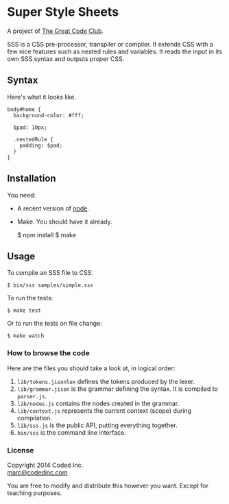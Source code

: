 # Super Style Sheets

A project of [The Great Code Club](http://www.greatcodeclub.com/).

SSS is a CSS pre-processor, transpiler or compiler. It extends CSS with a few nice features such as nested rules and variables. It reads the input in its own SSS syntax and outputs proper CSS.

## Syntax

Here's what it looks like.

    body#home {
      background-color: #fff;

      $pad: 10px;

      .nestedRule {
        padding: $pad;
      }
    }

## Installation

You need:

- A recent version of [node](http://nodejs.org/).
- Make. You should have it already.

    $ npm install
    $ make

## Usage

To compile an SSS file to CSS:

    $ bin/sss samples/simple.sss

To run the tests:

    $ make test

Or to run the tests on file change:

    $ make watch

### How to browse the code

Here are the files you should take a look at, in logical order:

1. `lib/tokens.jisonlex` defines the tokens produced by the lexer.
2. `lib/grammar.jison` is the grammar defining the syntax. It is compiled to `parser.js`.
3. `lib/nodes.js` contains the nodes created in the grammar.
4. `lib/context.js` represents the current context (scope) during compilation.
5. `lib/sss.js` is the public API, putting everything together.
6. `bin/sss` is the command line interface.

### License

Copyright 2014 Coded Inc.  
marc@codedinc.com

You are free to modify and distribute this however you want. Except for teaching purposes.

